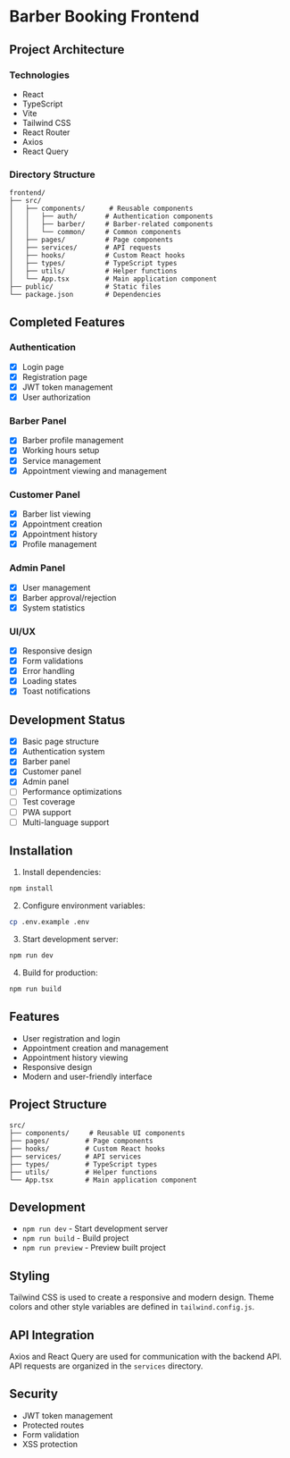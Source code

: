 # Barber Booking Frontend

## Project Architecture

### Technologies
- React
- TypeScript
- Vite
- Tailwind CSS
- React Router
- Axios
- React Query

### Directory Structure
```
frontend/
├── src/
│   ├── components/      # Reusable components
│   │   ├── auth/       # Authentication components
│   │   ├── barber/     # Barber-related components
│   │   └── common/     # Common components
│   ├── pages/          # Page components
│   ├── services/       # API requests
│   ├── hooks/          # Custom React hooks
│   ├── types/          # TypeScript types
│   ├── utils/          # Helper functions
│   └── App.tsx         # Main application component
├── public/             # Static files
└── package.json        # Dependencies
```

## Completed Features

### Authentication
- [x] Login page
- [x] Registration page
- [x] JWT token management
- [x] User authorization

### Barber Panel
- [x] Barber profile management
- [x] Working hours setup
- [x] Service management
- [x] Appointment viewing and management

### Customer Panel
- [x] Barber list viewing
- [x] Appointment creation
- [x] Appointment history
- [x] Profile management

### Admin Panel
- [x] User management
- [x] Barber approval/rejection
- [x] System statistics

### UI/UX
- [x] Responsive design
- [x] Form validations
- [x] Error handling
- [x] Loading states
- [x] Toast notifications

## Development Status
- [x] Basic page structure
- [x] Authentication system
- [x] Barber panel
- [x] Customer panel
- [x] Admin panel
- [ ] Performance optimizations
- [ ] Test coverage
- [ ] PWA support
- [ ] Multi-language support

## Installation
1. Install dependencies:
```bash
npm install
```

2. Configure environment variables:
```bash
cp .env.example .env
```

3. Start development server:
```bash
npm run dev
```

4. Build for production:
```bash
npm run build
```

## Features

- User registration and login
- Appointment creation and management
- Appointment history viewing
- Responsive design
- Modern and user-friendly interface

## Project Structure

```
src/
├── components/     # Reusable UI components
├── pages/         # Page components
├── hooks/         # Custom React hooks
├── services/      # API services
├── types/         # TypeScript types
├── utils/         # Helper functions
└── App.tsx        # Main application component
```

## Development

- `npm run dev` - Start development server
- `npm run build` - Build project
- `npm run preview` - Preview built project

## Styling

Tailwind CSS is used to create a responsive and modern design. Theme colors and other style variables are defined in `tailwind.config.js`.

## API Integration

Axios and React Query are used for communication with the backend API. API requests are organized in the `services` directory.

## Security

- JWT token management
- Protected routes
- Form validation
- XSS protection 